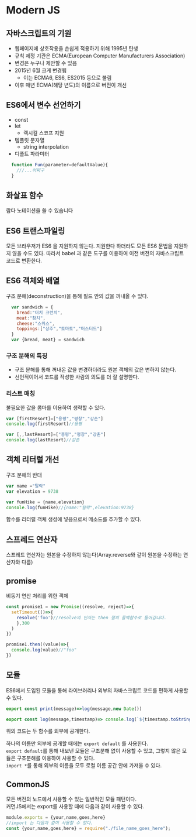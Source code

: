# Modern JS

## 자바스크립트의 기원 
- 웹페이지에 상호작용을 손쉽게 적용하기 위해 1995년 탄생
- 규칙 제정 기관은 ECMA(European Computer Manufacturers Association)
- 변경은 누구나 제안할 수 있음
- 2015년 6월 크게 변경됨
  - 이는 ECMA6, ES6, ES2015 등으로 불림
- 이후 매년 ECMA(해당 년도)의 이름으로 버전이 개선

## ES6에서 변수 선언하기
- const
- let
  - 렉시컬 스코프 지원
- 템플릿 문자열
  - string interpolation
- 디폴트 파라미터
```javascript
  function Fun(parameter=defaultValue){
    ///...어쩌구
  }
```
## 화살표 함수
람다 노테이션을 쓸 수 있습니다

## ES6 트랜스파일링
모든 브라우저가 ES6 을 지원하지 않는다. 지원한다 하더라도 모든 ES6 문법을 지원하지 않을 수도 있다. 따라서 babel 과 같은 도구를 이용하여 이전 버전의 자바스크립트 코드로 변환한다. 

## ES6 객체와 배열
구조 분해(deconstruction)을 통해 필드 안의 값을 꺼내올 수 있다.
```javascript
  var sandwich = {
    bread:"더치 크런치",
    meat:"참치",
    cheese:"스위스",
    toppings:["상추","토마토","머스터드"]
  }
  var {bread, meat} = sandwich
```
### 구조 분해의 특징
- 구조 분해를 통해 꺼내온 값을 변경하더라도 원본 객체의 값은 변하지 않는다.
- 선언적이어서 코드를 작성한 사람의 의도를 더 잘 설명한다.

### 리스트 매칭
불필요한 값을 콤마를 이용하여 생략할 수 있다.
```javascript
var [firstResort]=["용평","평창","강촌"]
console.log(firstResort)//용평
```

```javascript
var [,,lastResort]=["용평","평창","강촌"]
console.log(lastResort)//강촌
```
## 객체 리터럴 개선
구조 분해의 반대
```javascript
var name ="탈락"
var elevation = 9738

var funHike = {name,elevation}
console.log(funHike)//{name:"탈락",elevation:9738}
```
함수를 리터럴 객체 생성에 넣음으로써 메소드를 추가할 수 있다.

## 스프레드 연산자
스프레드 연산자는 원본을 수정하지 않는다(Array.reverse와 같이 원본을 수정하는 연산자와 다름)

## promise
비동기 연산 처리를 위한 객체
```javascript
const promise1 = new Promise((resolve, reject)=>{
  setTimeout(()=>{
    resolve('foo')//resolve의 인자는 then 절의 콜백함수로 들어갑니다.
    },300
  )
})

promise1.then((value)=>{
  console.log(value)//"foo"
})
```

## 모듈
ES6에서 도입된 모듈을 통해 라이브러리나 외부의 자바스크립트 코드를 편하게 사용할 수 있다.
```javascript
export const print(message)=>log(message,new Date())

export const log(message,timestamp)=> console.log(`${timestamp.toString()}: ${message}`)
```
위의 코드는 두 함수를 외부에 공개한다.

하나의 이름만 외부에 공개할 때에는 `export default` 를 사용한다.  
`export default`를 통해 내보낸 모듈은 구조분해 없이 사용할 수 있고, 그렇지 않은 모듈은 구조분해를 이용하여 사용할 수 있다.  
`import *`를 통해 외부의 이름을 모두 로컬 이름 공간 안에 가져올 수 있다.

## CommonJS
모든 버전의 노드에서 사용할 수 있는 일반적인 모듈 패턴이다.  
커먼JS에서는 export를 사용할 때에 다음과 같이 사용할 수 있다.
```javascript
module.exports = {your,name,goes,here}
//import 는 다음과 같이 사용할 수 있다.
const {your,name,goes,here} = require("./file_name_goes_here");
```